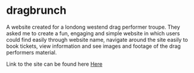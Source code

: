 # dragbrunch
A website created for a londong westend drag performer troupe. They asked me to create a fun, engaging and simple website in which users
could find easily through website name, navigate around the site easily to book tickets, view information and see images and footage of the 
drag performers material.

Link to the site can be found here <a href="www.thatdragshow.com" target="_blank"> Here </a>
